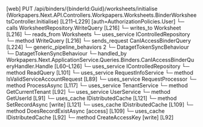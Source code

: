 [web] PUT /api/binders/{binderId:Guid}/worksheets/initialise  (Workpapers.Next.API.Controllers.Workpapers.Worksheets.BinderWorksheetsController.Initialise)  [L211–L229] [auth=AuthorizationPolicies.User]
  └─ calls WorksheetRepository.WriteQuery [L216]
  └─ writes_to Worksheet [L216]
    └─ reads_from Worksheets
  └─ uses_service IControlledRepository<Worksheet>
    └─ method WriteQuery [L216]
  └─ sends_request CanIAccessBinderQuery [L224]
    └─ generic_pipeline_behaviors 2
      └─ DatagetTokenSyncBehaviour
      └─ DatagetTokenSyncBehaviour
    └─ handled_by Workpapers.Next.ApplicationService.Queries.Binders.CanIAccessBinderQueryHandler.Handle [L60–L126]
      └─ uses_service IControlledRepository<Binder>
        └─ method ReadQuery [L101]
      └─ uses_service RequestInfoService
        └─ method IsValidServiceAccountRequest [L89]
      └─ uses_service RequestProcessor
        └─ method ProcessAsync [L117]
      └─ uses_service TenantService
        └─ method GetCurrentTenant [L92]
      └─ uses_service UserService
        └─ method GetUserId [L91]
      └─ uses_cache IDistributedCache [L121]
        └─ method SetRecordAsync [write] [L121]
      └─ uses_cache IDistributedCache [L109]
        └─ method DoesRecordExistAsync [access] [L109]
      └─ uses_cache IDistributedCache [L92]
        └─ method CreateAccessKey [write] [L92]

